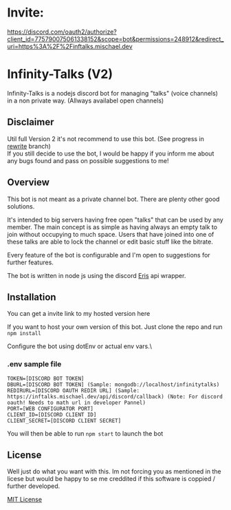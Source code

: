 # Invite:

https://discord.com/oauth2/authorize?client_id=775790075061338152&scope=bot&permissions=248912&redirect_uri=https%3A%2F%2Finftalks.mischael.dev

# Infinity-Talks (V2)

Infinity-Talks is a nodejs discord bot for managing "talks" (voice channels) in a non private way. (Allways availabel open channels)

## Disclaimer

Util full Version 2 it's not recommend to use this bot. (See progress in [rewrite](https://github.com/Unluckymichell/Infinity-Talks/tree/rewrite-chat-system) branch)\
If you still decide to use the bot, I would be happy if you inform me about any bugs found and pass on possible suggestions to me!

## Overview

This bot is not meant as a private channel bot. There are plenty other good solutions.

It's intended to big servers having free open "talks" that can be used by any member.
The main concept is as simple as having always an empty talk to join without occupying to much space.
Users that have joined into one of these talks are able to lock the channel or edit basic stuff like the bitrate.

Every feature of the bot is configurable and I'm open to suggestions for further features.

The bot is written in node js using the discord [Eris](https://abal.moe/Eris/) api wrapper.

## Installation

You can get a invite link to my hosted version here

If you want to host your own version of this bot. Just clone the repo and run `npm install`

Configure the bot using dotEnv or actual env vars.\

### .env sample file

```
TOKEN=[DISCORD BOT TOKEN]
DBURL=[DISCORD BOT TOKEN] (Sample: mongodb://localhost/infinitytalks)
REDIRURL=[DISCORD OAUTH REDIR URL] (Sample: https://inftalks.mischael.dev/api/discord/callback) (Note: For discord oauth! Needs to math url in developer Pannel)
PORT=[WEB CONFIGURATOR PORT]
CLIENT_ID=[DISCORD CLIENT ID]
CLIENT_SECRET=[DISCORD CLIENT SECRET]
```

You will then be able to run `npm start` to launch the bot

## License

Well just do what you want with this. Im not forcing you as mentioned in the licese but would be happy to se me creddited if this software is coppied / further developed.

[MIT License](https://github.com/Unluckymichell/Infinity-Talks/blob/master/LICENSE)
